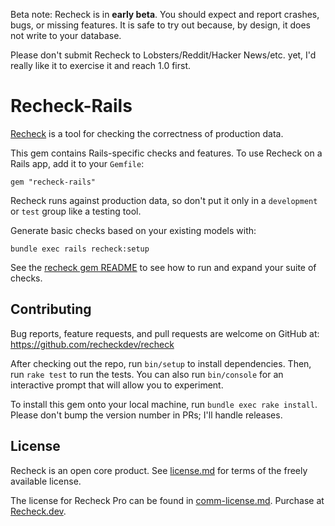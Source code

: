 Beta note:
Recheck is in __early beta__.
You should expect and report crashes, bugs, or missing features.
It is safe to try out because, by design, it does not write to your database.

Please don't submit Recheck to Lobsters/Reddit/Hacker News/etc. yet,
I'd really like it to exercise it and reach 1.0 first.

# Recheck-Rails

[Recheck](https://recheck.dev) is a tool for checking the correctness of production data.

This gem contains Rails-specific checks and features.
To use Recheck on a Rails app, add it to your `Gemfile`:

    gem "recheck-rails"

Recheck runs against production data, so don't put it only in a `development` or `test` group like a testing tool.

Generate basic checks based on your existing models with:

    bundle exec rails recheck:setup

See the [recheck gem README](https://github.com/recheckdev/ruby/recheck) to see
how to run and expand your suite of checks.


## Contributing

Bug reports, feature requests, and pull requests are welcome on GitHub at: https://github.com/recheckdev/recheck

After checking out the repo, run `bin/setup` to install dependencies.
Then, run `rake test` to run the tests.
You can also run `bin/console` for an interactive prompt that will allow you to experiment.

To install this gem onto your local machine, run `bundle exec rake install`.
Please don't bump the version number in PRs; I'll handle releases.


## License

Recheck is an open core product.
See [license.md](https://github.com/recheckdev/recheck/blob/main/ruby/recheck/license.md) for terms of the freely available license.

The license for Recheck Pro can be found in [comm-license.md](https://github.com/recheckdev/recheck/blob/main/ruby/recheck/comm-license.md).
Purchase at [Recheck.dev](https://recheck.dev).
